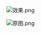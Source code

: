 

![效果.png](https://upload-images.jianshu.io/upload_images/1419035-b9507905109e85bc.png?imageMogr2/auto-orient/strip%7CimageView2/2/w/1240)

![原图.png](https://upload-images.jianshu.io/upload_images/1419035-885324333c66ca0e.png?imageMogr2/auto-orient/strip%7CimageView2/2/w/1240)